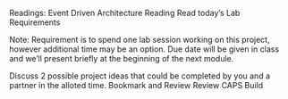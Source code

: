Readings: Event Driven Architecture
Reading
Read today’s Lab Requirements

Note: Requirement is to spend one lab session working on this project, however additional time may be an option. Due date will be given in class and we’ll present briefly at the beginning of the next module.

Discuss 2 possible project ideas that could be completed by you and a partner in the alloted time.
Bookmark and Review
Review CAPS Build
